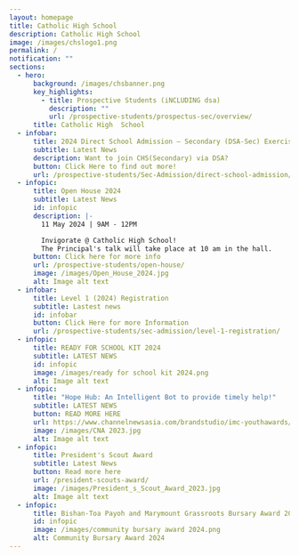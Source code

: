 ```yaml
---
layout: homepage
title: Catholic High School
description: Catholic High School
image: /images/chslogo1.png
permalink: /
notification: ""
sections:
  - hero:
      background: /images/chsbanner.png
      key_highlights:
        - title: Prospective Students (iNCLUDING dsa)
          description: ""
          url: /prospective-students/prospectus-sec/overview/
      title: Catholic High  School
  - infobar:
      title: 2024 Direct School Admission – Secondary (DSA-Sec) Exercise
      subtitle: Latest News
      description: Want to join CHS(Secondary) via DSA?
      button: Click Here to find out more!
      url: /prospective-students/Sec-Admission/direct-school-admission/
  - infopic:
      title: Open House 2024
      subtitle: Latest News
      id: infopic
      description: |-
        11 May 2024 | 9AM - 12PM

        Invigorate @ Catholic High School!
        The Principal's talk will take place at 10 am in the hall.
      button: Click here for more info
      url: /prospective-students/open-house/
      image: /images/Open_House_2024.jpg
      alt: Image alt text
  - infobar:
      title: Level 1 (2024) Registration
      subtitle: Lastest news
      id: infobar
      button: Click Here for more Information
      url: /prospective-students/sec-admission/level-1-registration/
  - infopic:
      title: READY FOR SCHOOL KIT 2024
      subtitle: LATEST NEWS
      id: infopic
      image: /images/ready for school kit 2024.png
      alt: Image alt text
  - infopic:
      title: "Hope Hub: An Intelligent Bot to provide timely help!"
      subtitle: LATEST NEWS
      button: READ MORE HERE
      url: https://www.channelnewsasia.com/brandstudio/imc-youthawards/catholichigh?cid=adv_fb_paid_20230109&fbclid=IwAR1IOCoLXxXngYvkKM4N9VIEUzXv48Y8Ayc46YyA162fwI83hz7ndRiU414&mibextid=Zxz2cZlnewsasia.com/brandstudio/imc-youthawards/catholichigh?cid=adv_fb_paid_20230109&fbclid=IwAR1IOCoLXxXngYvkKM4N9VIEUzXv48Y8Ayc46YyA162fwI83hz7ndRiU414&mibextid=Zxz2cZ
      image: /images/CNA 2023.jpg
      alt: Image alt text
  - infopic:
      title: President's Scout Award
      subtitle: Latest News
      button: Read more here
      url: /president-scouts-award/
      image: /images/President_s_Scout_Award_2023.jpg
      alt: Image alt text
  - infopic:
      title: Bishan-Toa Payoh and Marymount Grassroots Bursary Award 2024
      id: infopic
      image: /images/community bursary award 2024.png
      alt: Community Bursary Award 2024
---
```

